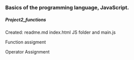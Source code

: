 <h3>Basics of the programming language, JavaScript.</h3>
<h5>Project2_functions</h5>
<p>Created: readme.md index.html JS folder and main.js </p>
<p>Function assigment</p>
<p>Operator Assignment</p>
<p></p>
<p></p>
<p></p>
<p></p>
<p></p>
<p></p>
<p></p>
<p></p>
<p></p>
<p></p>